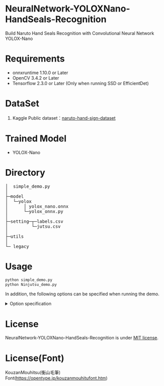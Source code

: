 # NeuralNetwork-YOLOXNano-HandSeals-Recognition
Build Naruto Hand Seals Recognition with Convolutional Neural Network YOLOX-Nano

<!--# Introduction
-->
# Requirements
* onnxruntime 1.10.0 or Later
* OpenCV 3.4.2 or Later
* Tensorflow 2.3.0 or Later (Only when running SSD or EfficientDet)

# DataSet
1. <span id="cite_note-4">Kaggle Public dataset：[naruto-hand-sign-dataset](https://www.kaggle.com/vikranthkanumuru/naruto-hand-sign-dataset)</span>

# Trained Model
* YOLOX-Nano

# Directory
<pre>
│  simple_demo.py
│  
├─model
│  └─yolox
│      │ yolox_nano.onnx
│      └─yolox_onnx.py
│              
├─setting─┬─labels.csv
│         └─jutsu.csv
│      
├─utils
│          
└─_legacy
</pre>

# Usage
```bash
python simple_demo.py
python Ninjutsu_demo.py
```

In addition, the following options can be specified when running the demo.
<details>
<summary>Option specification</summary>
   
* --device<br>
Camera device number<br>
Default：
    * simple_demo.py：0
    * Ninjutsu_demo.py：0
* --file<br>
Video file name ※If specified, the video will be loaded in preference to the camera<br>
Default：
    * simple_demo.py：None
    * Ninjutsu_demo.py：None
* --fps<br>
Processing FPS ※Valid only if the inference time is less than FPS<br>
Default：
    * simple_demo.py：10
    * Ninjutsu_demo.py：10
* --width<br>
Width when shooting with a camera<br>
Default：
    * simple_demo.py：960
    * Ninjutsu_demo.py：960
* --height<br>
Height when shooting with a camera<br>
Default：
    * simple_demo.py：540
    * Ninjutsu_demo.py：540
* --skip_frame<br>
Whether to thin out when loading the camera or video<br>
Default：
    * simple_demo.py：0
    * Ninjutsu_demo.py：0
* --model<br>
Storage path of the model to load<br>
Default：
    * simple_demo.py：model/yolox/yolox_nano.onnx
    * Ninjutsu_demo.py：model/yolox/yolox_nano.onnx
* --input_shape<br>
Model input shape<br>
Default：
    * simple_demo.py：416,416
    * Ninjutsu_demo.py：416,416
* --score_th<br>
Class discrimination threshold<br>
Default：
    * simple_demo.py：0.7
    * Ninjutsu_demo.py：0.7
* --nms_th<br>
NMS threshold<br>
Default：
    * simple_demo.py：0.45
    * Ninjutsu_demo.py：0.45
* --nms_score_th<br>
NMS score threshold<br>
Default：
    * simple_demo.py：0.1
    * Ninjutsu_demo.py：0.1
* --sign_interval<br>
The hand-sign history is cleared when the specified time(seconds) has passed since the last mark was detected.<br>
Default：
    * Ninjutsu_demo.py：2.0
* --jutsu_display_time<br>
Time to display the Ninjutsu name when the hand-sign procedure is completed(seconds)<br>
Default：
    * Ninjutsu_demo.py：5
* --use_display_score<br>
Whether to display the hand-sign detection score<br>
Default：
    * Ninjutsu_demo.py：False
* --erase_bbox<br>
Whether to clear the bounding box overlay display<br>
Default：
    * Ninjutsu_demo.py：False
* --use_jutsu_lang_en<br>
Whether to use English notation for displaying the Ninjutsu name<br>
Default：
    * Ninjutsu_demo.py：False
* --chattering_check<br>
Continuous detection is regarded as hand-sign detection<br>
Default：
    * Ninjutsu_demo.py：1
* --use_fullscreen<br>
Whether to use full screen display(experimental function)<br>
Default：
    * Ninjutsu_demo.py：False
</details>

# License 
NeuralNetwork-YOLOXNano-HandSeals-Recognition is under [MIT license](https://en.wikipedia.org/wiki/MIT_License).

# License(Font)
KouzanMouhitsu(衡山毛筆) Font(https://opentype.jp/kouzanmouhitufont.htm)
